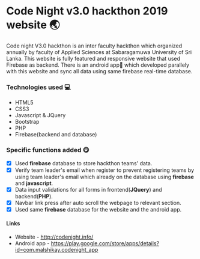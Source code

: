 # Code Night v3.0 hackthon 2019 website :earth_asia:
Code night V3.0 hackthon is an inter faculty hackthon which organized annually by faculty of Applied Sciences at Sabaragamuwa University of Sri Lanka. This website is fully featured and responsive website that used Firebase as backend. There is an android app:iphone: which developed parallely with this website and sync all data using same firebase real-time database.

### Technologies used :computer: 
- HTML5
- CSS3
- Javascript & JQuery
- Bootstrap
- PHP
- Firebase(backend and database)

### Specific functions added :yum:
- [x] Used __firebase__ database to store hackthon teams' data.
- [x] Verify team leader's email when register to prevent registering teams by using team leader's email which already on the database using **firebase** and __javascript__.
- [x] Data input validations for all forms in frontend(**JQuery**) and backend(**PHP**).
- [x] Navbar link press after auto scroll the webpage to relevant section.
- [x] Used same **firebase** database for the website and the android app.

#### Links
- Website - http://codenight.info/
- Android app - https://play.google.com/store/apps/details?id=com.malshikay.codenight_app
